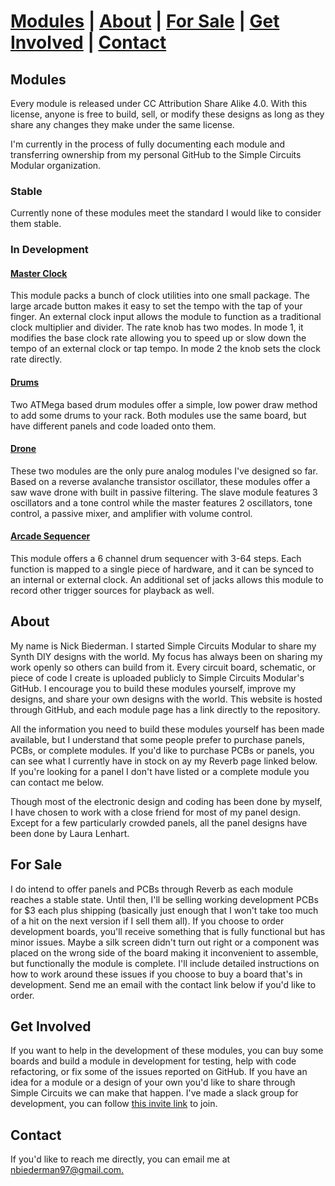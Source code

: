 # [Modules](#modules) | [About](#about) | [For Sale](#for-sale) | [Get Involved](#get-involved) | [Contact](#contact)

## Modules

Every module is released under CC Attribution Share Alike 4.0. With this license, anyone is free to build, sell, or modify these designs as long as they share any changes they make under the same license.

I'm currently in the process of fully documenting each module and transferring ownership from my personal GitHub to the Simple Circuits Modular organization. 

### Stable

Currently none of these modules meet the standard I would like to consider them stable.

### In Development

#### [Master Clock](https://simplecircuitsmodular.github.io/masterClock/)

This module packs a bunch of clock utilities into one small package. The large arcade button makes it easy to set the tempo with the tap of your finger. An external clock input allows the module to function as a traditional clock multiplier and divider. The rate knob has two modes. In mode 1, it modifies the base clock rate allowing you to speed up or slow down the tempo of an external clock or tap tempo. In mode 2 the knob sets the clock rate directly.

#### [Drums](https://simplecircuitsmodular.github.io/drums/)

Two ATMega based drum modules offer a simple, low power draw method to add some drums to your rack. Both modules use the same board, but have different panels and code loaded onto them.

#### [Drone](https://simplecircuitsmodular.github.io/drone/)

These two modules are the only pure analog modules I've designed so far. Based on a reverse avalanche transistor oscillator, these modules offer a saw wave drone with built in passive filtering. The slave module features 3 oscillators and a tone control while the master features 2 oscillators, tone control, a passive mixer, and amplifier with volume control.

#### [Arcade Sequencer](https://simplecircuitsmodular.github.io/bads/)

This module offers a 6 channel drum sequencer with 3-64 steps. Each function is mapped to a single piece of hardware, and it can be synced to an internal or external clock. An additional set of jacks allows this module to record other trigger sources for playback as well.

## About

My name is Nick Biederman. I started Simple Circuits Modular to share my Synth DIY designs with the world. My focus has always been on sharing my work openly so others can build from it. Every circuit board, schematic, or piece of code I create is uploaded publicly to Simple Circuits Modular's GitHub. I encourage you to build these modules yourself, improve my designs, and share your own designs with the world. This website is hosted through GitHub, and each module page has a link directly to the repository.

All the information you need to build these modules yourself has been made available, but I understand that some people prefer to purchase panels, PCBs, or complete modules. If you'd like to purchase PCBs or panels, you can see what I currently have in stock on ay my Reverb page linked below. If you're looking for a panel I don't have listed or a complete module you can contact me below. 

Though most of the electronic design and coding has been done by myself, I have chosen to work with a close friend for most of my panel design. Except for a few particularly crowded panels, all the panel designs have been done by Laura Lenhart.

## For Sale

I do intend to offer panels and PCBs through Reverb as each module reaches a stable state. Until then, I'll be selling working development PCBs for $3 each plus shipping (basically just enough that I won't take too much of a hit on the next version if I sell them all). If you choose to order development boards, you'll receive something that is fully functional but has minor issues. Maybe a silk screen didn't turn out right or a component was placed on the wrong side of the board making it inconvenient to assemble, but functionally the module is complete. I'll include detailed instructions on how to work around these issues if you choose to buy a board that's in development. Send me an email with the contact link below if you'd like to order.

## Get Involved

If you want to help in the development of these modules, you can buy some boards and build a module in development for testing, help with code refactoring, or fix some of the issues reported on GitHub. If you have an idea for a module or a design of your own you'd like to share through Simple Circuits we can make that happen. I've made a slack group for development, you can follow [this invite link](https://join.slack.com/t/simplecircuitsmodular/shared_invite/enQtNDA2MjA1NTI0Njk0LTMwMDQ2Y2NkZjU1NGY2YmE0NDJjZDY1YjA2ZmY0MzNmNGMyMjNjNDM0MTk4MjRjYWIxNmI4ZWFiYjZjYzUwMjU) to join. 

## Contact

If you'd like to reach me directly, you can email me at [nbiederman97@gmail.com.](mailto:nbiederman97@gmail.com)
